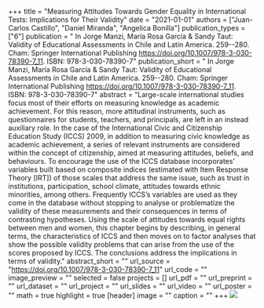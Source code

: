 +++
title = "Measuring Attitudes Towards Gender Equality in International Tests: Implications for Their Validity"
date = "2021-01-01"
authors = ["Juan-Carlos Castillo", "Daniel Miranda", "Angelica Bonilla"]
publication_types = ["6"]
publication = " In Jorge Manzi, María Rosa García & Sandy Taut: Validity of Educational Assessments in Chile and Latin America.  259--280. Cham: Springer International Publishing https://doi.org/10.1007/978-3-030-78390-7_11. ISBN: 978-3-030-78390-7"
publication_short = " In Jorge Manzi, María Rosa García & Sandy Taut: Validity of Educational Assessments in Chile and Latin America.  259--280. Cham: Springer International Publishing https://doi.org/10.1007/978-3-030-78390-7_11. ISBN: 978-3-030-78390-7"
abstract = "Large-scale international studies focus most of their efforts on measuring knowledge as academic achievement. For this reason, more attitudinal instruments, such as questionnaires for students, teachers, and principals, are left in an instead auxiliary role. In the case of the International Civic and Citizenship Education Study (ICCS) 2009, in addition to measuring civic knowledge as academic achievement, a series of relevant instruments are considered within the concept of citizenship, aimed at measuring attitudes, beliefs, and behaviours. To encourage the use of the ICCS database incorporates’ variables built based on composite indices (estimated with Item Response Theory [IRT]) of those scales that address the same issue, such as trust in institutions, participation, school climate, attitudes towards ethnic minorities, among others. Frequently ICCS’s variables are used as they come in the database without stopping to analyse or problematize the validity of these measurements and their consequences in terms of contrasting hypotheses. Using the scale of attitudes towards equal rights between men and women, this chapter begins by describing, in general terms, the characteristics of ICCS and then moves on to factor analyses that show the possible validity problems that can arise from the use of the scores proposed by ICCS. The conclusions address the implications in terms of validity."
abstract_short = ""
url_source = "https://doi.org/10.1007/978-3-030-78390-7_11"
url_code = ""
image_preview = ""
selected = false
projects = []
url_pdf = ""
url_preprint = ""
url_dataset = ""
url_project = ""
url_slides = ""
url_video = ""
url_poster = ""
math = true
highlight = true
[header]
image = ""
caption = ""
+++
![](https://media.springernature.com/w306/springer-static/cover-hires/book/978-3-030-78390-7)
